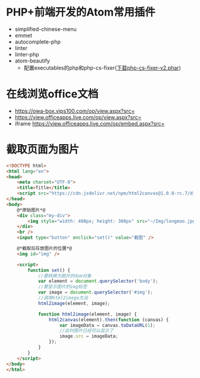 # PHP+前端开发的Atom常用插件
- simplified-chinese-menu
- emmet
- autocomplete-php
- linter
- linter-php
- atom-beautify
  - 配置executables的php和php-cs-fixer([下载php-cs-fixer-v2.phar](https://github.com/FriendsOfPHP/PHP-CS-Fixer/releases))

# 在线浏览office文档
- https://owa-box.vips100.com/op/view.aspx?src=
- https://view.officeapps.live.com/op/view.aspx?src=
- iframe https://view.officeapps.live.com/op/embed.aspx?src=

# 截取页面为图片
```html
<!DOCTYPE html>
<html lang="en">
<head>
    <meta charset="UTF-8">
    <title>Title</title>    
    <script src="https://cdn.jsdelivr.net/npm/html2canvas@1.0.0-rc.7/dist/html2canvas.min.js"></script>
</head>
<body>
    @*原始图片*@
    <div class="my-div">
        <img style="width: 400px; height: 300px" src="~/Img/longmao.jpg" />
    </div>
    <br />
    <input type="button" onclick="set()" value="截图" />

    @*截取后存放图片的位置*@
    <img id="img" />

    <script>
        function set() {
            //要转换为图片的dom对象
            var element = document.querySelector('body');
            //要显示图片的img标签
            var image = document.querySelector('#img');
            //调用html2image方法
            html2image(element, image);

            function html2image(element, image) {
                html2canvas(element).then(function (canvas) {
                    var imageData = canvas.toDataURL(1);
                    //此时图片已经可以显示了
                    image.src = imageData;
                });
            }
        }
    </script>
</body>
</html>

```
